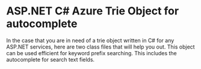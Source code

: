 ASP.NET C# Azure Trie Object for autocomplete
=============================================

In the case that you are in need of a trie object written in C# for any ASP.NET services, here are two class files that will help you out. This object can be used efficient for keyword prefix searching. This includes the autocomplete for search text fields.
